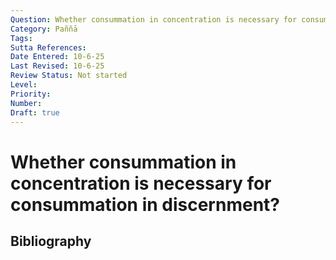 ```yaml
---
Question: Whether consummation in concentration is necessary for consummation in discernment?
Category: Paññā
Tags: 
Sutta References: 
Date Entered: 10-6-25
Last Revised: 10-6-25
Review Status: Not started
Level: 
Priority: 
Number: 
Draft: true
---
```


# Whether consummation in concentration is necessary for consummation in discernment?

## Bibliography

<!-- 

Notes:



-->